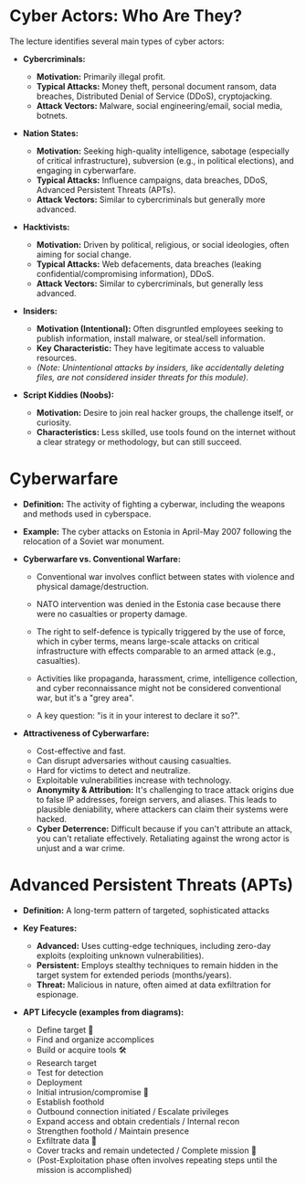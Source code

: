 # Cyber Actors: Who Are They?
The lecture identifies several main types of cyber actors:

- **Cybercriminals:**
    - **Motivation:** Primarily illegal profit.
    - **Typical Attacks:** Money theft, personal document ransom, data breaches, Distributed Denial of Service (DDoS), cryptojacking.
    - **Attack Vectors:** Malware, social engineering/email, social media, botnets.
        
- **Nation States:**
    - **Motivation:** Seeking high-quality intelligence, sabotage (especially of critical infrastructure), subversion (e.g., in political elections), and engaging in cyberwarfare.
    - **Typical Attacks:** Influence campaigns, data breaches, DDoS, Advanced Persistent Threats (APTs).
    - **Attack Vectors:** Similar to cybercriminals but generally more advanced.
- **Hacktivists:**
    - **Motivation:** Driven by political, religious, or social ideologies, often aiming for social change.
    - **Typical Attacks:** Web defacements, data breaches (leaking confidential/compromising information), DDoS.
    - **Attack Vectors:** Similar to cybercriminals, but generally less advanced.
        
- **Insiders:**
    - **Motivation (Intentional):** Often disgruntled employees seeking to publish information, install malware, or steal/sell information.
    - **Key Characteristic:** They have legitimate access to valuable resources.
    - _(Note: Unintentional attacks by insiders, like accidentally deleting files, are not considered insider threats for this module)_.
        
- **Script Kiddies (Noobs):**
    - **Motivation:** Desire to join real hacker groups, the challenge itself, or curiosity.
    - **Characteristics:** Less skilled, use tools found on the internet without a clear strategy or methodology, but can still succeed.

# Cyberwarfare
- **Definition:** The activity of fighting a cyberwar, including the weapons and methods used in cyberspace.
- **Example:** The cyber attacks on Estonia in April-May 2007 following the relocation of a Soviet war monument.
    
- **Cyberwarfare vs. Conventional Warfare:**
    - Conventional war involves conflict between states with violence and physical damage/destruction.
    - NATO intervention was denied in the Estonia case because there were no casualties or property damage.
    - The right to self-defence is typically triggered by the use of force, which in cyber terms, means large-scale attacks on critical infrastructure with effects comparable to an armed attack (e.g., casualties).
    - Activities like propaganda, harassment, crime, intelligence collection, and cyber reconnaissance might not be considered conventional war, but it's a "grey area".
        
    - A key question: "is it in your interest to declare it so?".
        
- **Attractiveness of Cyberwarfare:**
    - Cost-effective and fast.
    - Can disrupt adversaries without causing casualties.
    - Hard for victims to detect and neutralize.
    - Exploitable vulnerabilities increase with technology.
    - **Anonymity & Attribution:** It's challenging to trace attack origins due to false IP addresses, foreign servers, and aliases. This leads to plausible deniability, where attackers can claim their systems were hacked.
    - **Cyber Deterrence:** Difficult because if you can't attribute an attack, you can't retaliate effectively. Retaliating against the wrong actor is unjust and a war crime.

# Advanced Persistent Threats (APTs)

- **Definition:** A long-term pattern of targeted, sophisticated attacks
- **Key Features:**
    - **Advanced:** Uses cutting-edge techniques, including zero-day exploits (exploiting unknown vulnerabilities).
    - **Persistent:** Employs stealthy techniques to remain hidden in the target system for extended periods (months/years).
    - **Threat:** Malicious in nature, often aimed at data exfiltration for espionage.
        
- **APT Lifecycle (examples from diagrams):**
    - Define target 🎯
    - Find and organize accomplices
    - Build or acquire tools 🛠️
    - Research target
    - Test for detection
    - Deployment
    - Initial intrusion/compromise 🚪
    - Establish foothold
    - Outbound connection initiated / Escalate privileges
    - Expand access and obtain credentials / Internal recon
    - Strengthen foothold / Maintain presence
    - Exfiltrate data 📁
    - Cover tracks and remain undetected / Complete mission 💨
    - (Post-Exploitation phase often involves repeating steps until the mission is accomplished)